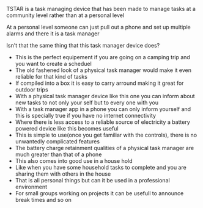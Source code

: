 <p class="intro">TSTAR is a task managing device that has been made to manage tasks at a community level rather than
		at a personal level</p>
<p class="intro">At a personal level someone can just pull out a phone and set up multiple alarms and there it is a task manager</p>
<p class="intro">Isn't that the same thing that this task manager device does?</p>
<ul id="tips">
	<li>This is the perfect equipement if you are going on a camping trip and you want to create a scheduel</li>
	<li>The old fashened look of a physical task manager would make it even reliable for that kind of tasks</li>
	<li>If compiled into a box it is easy to carry arround making it great for outdoor trips</li>
	<li>With a physical task manager device like this one you can inform about new tasks to not only your self but to every one with you</li>
	<li>With a task manager app in a phone you can only inform yourself and this is specially true if you have no internet connectivity</li>
	<li>Where there is less access to a reliable source of electricity a battery powered device like this becomes useful</li>
	<li>This is simple to use(once you get familiar with the controls), there is no unwantedly complicated features</li>
	<li>The battery charge retainment qualities of a physical task manager are much greater than that of a phone</li>
	<li>This also comes into good use in a house hold</li>
	<li>Like when you have some household tasks to complete and you are sharing them with others in the house</li>
	<li>That is all personal things but can it be used in a professional environment</li>
	<li>For small groups working on projects it can be usefull to announce break times and so on</li>
</ul>